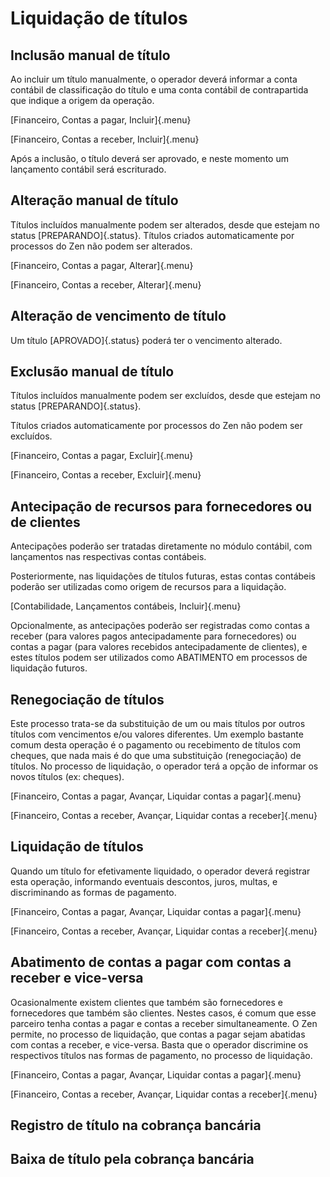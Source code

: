 # Liquidação de títulos

## Inclusão manual de título

Ao incluir um título manualmente, o operador deverá informar a conta contábil de classificação do título e uma conta contábil de contrapartida que indique a origem da operação.

[Financeiro, Contas a pagar, Incluir]{.menu}

[Financeiro, Contas a receber, Incluir]{.menu}

Após a inclusão, o título deverá ser aprovado, e neste momento um lançamento contábil será escriturado.

## Alteração manual de título

Títulos incluídos manualmente podem ser alterados, desde que estejam no status [PREPARANDO]{.status}.
Títulos criados automaticamente por processos do Zen não podem ser alterados.

[Financeiro, Contas a pagar, Alterar]{.menu}

[Financeiro, Contas a receber, Alterar]{.menu}

## Alteração de vencimento de título

Um título [APROVADO]{.status} poderá ter o vencimento alterado.

## Exclusão manual de título

Títulos incluídos manualmente podem ser excluídos, desde que estejam no status [PREPARANDO]{.status}.

Títulos criados automaticamente por processos do Zen não podem ser excluídos.

[Financeiro, Contas a pagar, Excluir]{.menu}

[Financeiro, Contas a receber, Excluir]{.menu}

## Antecipação de recursos para fornecedores ou de clientes

Antecipações poderão ser tratadas diretamente no módulo contábil, com lançamentos nas respectivas contas contábeis.

Posteriormente, nas liquidações de títulos futuras, estas contas contábeis poderão ser utilizadas como origem de recursos para a liquidação.

[Contabilidade, Lançamentos contábeis, Incluir]{.menu}

Opcionalmente, as antecipações poderão ser registradas como contas a receber (para valores pagos antecipadamente para fornecedores) ou contas a pagar (para valores recebidos antecipadamente de clientes), e estes títulos podem ser utilizados como ABATIMENTO em processos de liquidação futuros.

## Renegociação de títulos

Este processo trata-se da substituição de um ou mais títulos por outros títulos com vencimentos e/ou valores diferentes.
Um exemplo bastante comum desta operação é o pagamento ou recebimento de títulos com cheques, que nada mais é do que uma substituição (renegociação) de títulos.
No processo de liquidação, o operador terá a opção de informar os novos títulos (ex: cheques).

[Financeiro, Contas a pagar, Avançar, Liquidar contas a pagar]{.menu}

[Financeiro, Contas a receber, Avançar, Liquidar contas a receber]{.menu}

## Liquidação de títulos

Quando um título for efetivamente liquidado, o operador deverá registrar esta operação, informando eventuais descontos, juros, multas, e discriminando as formas de pagamento.

[Financeiro, Contas a pagar, Avançar, Liquidar contas a pagar]{.menu}

[Financeiro, Contas a receber, Avançar, Liquidar contas a receber]{.menu}

## Abatimento de contas a pagar com contas a receber e vice-versa

Ocasionalmente existem clientes que também são fornecedores e fornecedores que também são clientes.
Nestes casos, é comum que esse parceiro tenha contas a pagar e contas a receber simultaneamente.
O Zen permite, no processo de liquidação, que contas a pagar sejam abatidas com contas a receber, e vice-versa.
Basta que o operador discrimine os respectivos títulos nas formas de pagamento, no processo de liquidação.

[Financeiro, Contas a pagar, Avançar, Liquidar contas a pagar]{.menu}

[Financeiro, Contas a receber, Avançar, Liquidar contas a receber]{.menu}

## Registro de título na cobrança bancária

## Baixa de título pela cobrança bancária
